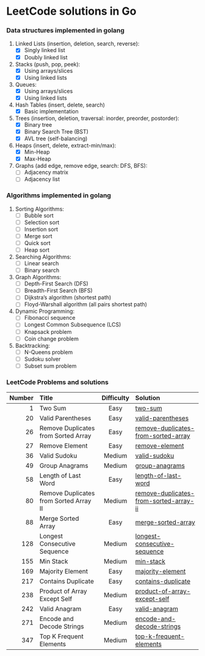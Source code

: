 # LeetCode solutions in Go

### Data structures implemented in golang

1. Linked Lists (insertion, deletion, search, reverse):
    - [x] Singly linked list
    - [x] Doubly linked list
2. Stacks (push, pop, peek):
    - [x] Using arrays/slices
    - [x] Using linked lists
3. Queues:
    - [x] Using arrays/slices
    - [x] Using linked lists
4. Hash Tables (insert, delete, search)
    - [x] Basic implementation
5. Trees (insertion, deletion, traversal: inorder, preorder, postorder):
    - [x] Binary tree
    - [x] Binary Search Tree (BST)
    - [x] AVL tree (self-balancing)
6. Heaps (insert, delete, extract-min/max):
    - [x] Min-Heap
    - [x] Max-Heap
7. Graphs (add edge, remove edge, search: DFS, BFS):
    - [ ] Adjacency matrix
    - [ ] Adjacency list

### Algorithms implemented in golang

1. Sorting Algorithms:
    - [ ] Bubble sort
    - [ ] Selection sort
    - [ ] Insertion sort
    - [ ] Merge sort
    - [ ] Quick sort
    - [ ] Heap sort
2. Searching Algorithms:
    - [ ] Linear search
    - [ ] Binary search
3. Graph Algorithms:
    - [ ] Depth-First Search (DFS)
    - [ ] Breadth-First Search (BFS)
    - [ ] Dijkstra’s algorithm (shortest path)
    - [ ] Floyd-Warshall algorithm (all pairs shortest path)
4. Dynamic Programming:
    - [ ] Fibonacci sequence
    - [ ] Longest Common Subsequence (LCS)
    - [ ] Knapsack problem
    - [ ] Coin change problem
5. Backtracking:
    - [ ] N-Queens problem
    - [ ] Sudoku solver
    - [ ] Subset sum problem

### LeetCode Problems and solutions

| Number | Title                                  | Difficulty | Solution                                                                                            |
|-------:|:---------------------------------------|:----------:|:----------------------------------------------------------------------------------------------------|
|      1 | Two Sum                                |    Easy    | [two-sum](leetcode-solutions/two-sum)                                                               |
|     20 | Valid Parentheses                      |    Easy    | [valid-parentheses](leetcode-solutions/valid-parentheses)                                           |
|     26 | Remove Duplicates from Sorted Array    |    Easy    | [remove-duplicates-from-sorted-array](leetcode-solutions/remove-duplicates-from-sorted-array)       |
|     27 | Remove Element                         |    Easy    | [remove-element](leetcode-solutions/remove-element)                                                 |
|     36 | Valid Sudoku                           |   Medium   | [valid-sudoku](leetcode-solutions/valid-sudoku)                                                     |
|     49 | Group Anagrams                         |   Medium   | [group-anagrams](leetcode-solutions/group-anagrams)                                                 |
|     58 | Length of Last Word                    |    Easy    | [length-of-last-word](leetcode-solutions/length-of-last-word)                                       |
|     80 | Remove Duplicates from Sorted Array II |   Medium   | [remove-duplicates-from-sorted-array-ii](leetcode-solutions/remove-duplicates-from-sorted-array-ii) |
|     88 | Merge Sorted Array                     |    Easy    | [merge-sorted-array](leetcode-solutions/merge-sorted-array)                                         |
|    128 | Longest Consecutive Sequence           |   Medium   | [longest-consecutive-sequence](leetcode-solutions/longest-consecutive-sequence)                     |
|    155 | Min Stack                              |   Medium   | [min-stack](leetcode-solutions/min-stack)                                                           |
|    169 | Majority Element                       |    Easy    | [majority-element](leetcode-solutions/majority-element)                                             |
|    217 | Contains Duplicate                     |    Easy    | [contains-duplicate](leetcode-solutions/contains-duplicate)                                         |
|    238 | Product of Array Except Self           |   Medium   | [product-of-array-except-self](leetcode-solutions/product-of-array-except-self)                     |
|    242 | Valid Anagram                          |    Easy    | [valid-anagram](leetcode-solutions/valid-anagram)                                                   |
|    271 | Encode and Decode Strings              |   Medium   | [encode-and-decode-strings](leetcode-solutions/encode-and-decode-strings)                           |
|    347 | Top K Frequent Elements                |   Medium   | [top-k-frequent-elements](leetcode-solutions/top-k-frequent-elements)                               |
